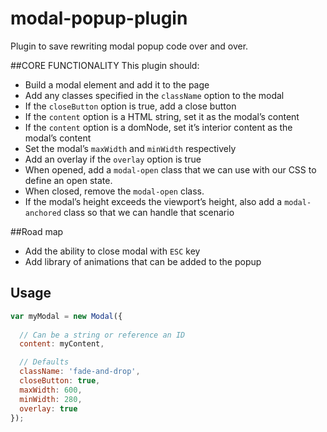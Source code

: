 # modal-popup-plugin

Plugin to save rewriting modal popup code over and over.

##CORE FUNCTIONALITY
This plugin should:

- Build a modal element and add it to the page
- Add any classes specified in the `className` option to the modal
- If the `closeButton` option is true, add a close button
- If the `content` option is a HTML string, set it as the modal’s content
- If the `content` option is a domNode, set it’s interior content as the modal’s content
- Set the modal’s `maxWidth` and `minWidth` respectively
- Add an overlay if the `overlay` option is true
- When opened, add a `modal-open` class that we can use with our CSS to define an open state.
- When closed, remove the `modal-open` class.
- If the modal’s height exceeds the viewport’s height, also add a `modal-anchored` class so that we can handle that scenario

##Road map
- Add the ability to close modal with `ESC` key
- Add library of animations that can be added to the popup

## Usage

```javascript
var myModal = new Modal({
  
  // Can be a string or reference an ID
  content: myContent,

  // Defaults
  className: 'fade-and-drop',
  closeButton: true,
  maxWidth: 600,
  minWidth: 280,
  overlay: true
});
```